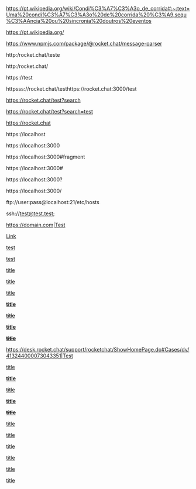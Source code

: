 https://pt.wikipedia.org/wiki/Condi%C3%A7%C3%A3o_de_corrida#:~:text=Uma%20condi%C3%A7%C3%A3o%20de%20corrida%20%C3%A9,sequ%C3%AAncia%20ou%20sincronia%20doutros%20eventos

https://pt.wikipedia.org/

https://www.npmjs.com/package/@rocket.chat/message-parser

http:/rocket.chat/teste

http:/rocket.chat/

https://test

httpsss://rocket.chat/testhttps://rocket.chat:3000/test

https://rocket.chat/test?search

https://rocket.chat/test?search=test

https://rocket.chat

https://localhost

https://localhost:3000

https://localhost:3000#fragment

https://localhost:3000#

https://localhost:3000?

https://localhost:3000/

ftp://user:pass@localhost:21/etc/hosts

ssh://test@test.test;

<https://domain.com|Test>

[Link](https://domain.com/link?a=%28node_filesystem_avail_bytes%29)

[](https://rocket.chat)

[ ](https://rocket.chat)

[ test](https://rocket.chat)

[ test ](https://rocket.chat)

[title](https://rocket.chat)

[title](http://localhost)

[title](http://localhost?testing=true)

[**title**](https://rocket.chat)

[~~title~~](https://rocket.chat)

[**title**](https://rocket.chat)

[****~~title~~****](https://rocket.chat)

<https://desk.rocket.chat/support/rocketchat/ShowHomePage.do#Cases/dv/413244000073043351|Test>

[title](https://desk.rocket.chat/support/rocketchat/ShowHomePage.do#Cases/dv/413244000073043351)

[**title**](https://desk.rocket.chat/support/rocketchat/ShowHomePage.do#Cases/dv/413244000073043351)

[~~title~~](https://desk.rocket.chat/support/rocketchat/ShowHomePage.do#Cases/dv/413244000073043351)

[**title**](https://desk.rocket.chat/support/rocketchat/ShowHomePage.do#Cases/dv/413244000073043351)

[****~~title~~****](https://desk.rocket.chat/support/rocketchat/ShowHomePage.do#Cases/dv/413244000073043351)

[title](https://desk.rocket.chat/support/rocketchat/ShowHomePage.do#Cases/dv/413244000073043351?query=test12-34)

[title](https://desk.rocket.chat/support/rocketchat/ShowHomePage.do?query=test12-34#Cases/dv/413244000073043351)

[title](https://desk.rocket.chat/support/rocketchat/ShowHomePage.do#Cases/dv/413244000073043351?query=test12-34&query2=abc123)

[title](https://desk.rocket.chat/support/rocketchat/ShowHomePage.do#Cases?query=test12-34&query2=abcd!e/dv/413244000073043351)

[title](https://desk.rocket.chat/support/rocketchat/ShowHomePage.do#Cases?query=test12-34&query2=abcd!e/dv/413244000073043351)

[title](https://desk.rocket.chat/support/rocketchat/ShowHomePage.do#Cases/dv/413244000073043351?query=test12-34&query2=abcd!~-._%2B+)